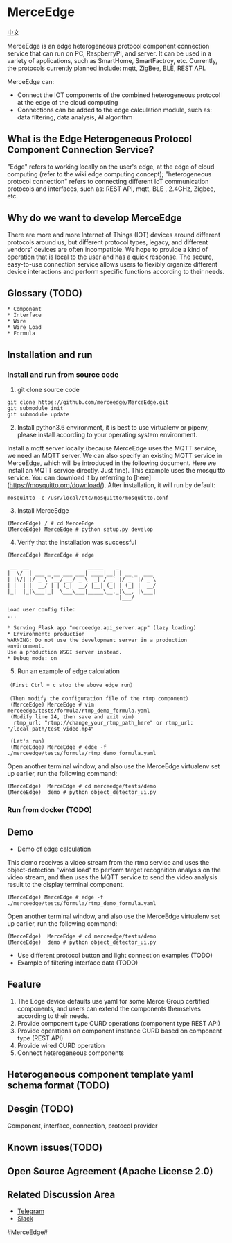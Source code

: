 # MerceEdge

[中文](https://github.com/merceedge/MerceEdge/blob/master/README_CN.md)


MerceEdge is an edge heterogeneous protocol component connection service that can run on PC, RaspberryPi, and server. It can be used in a variety of applications, such as SmartHome, SmartFactroy, etc. Currently, the protocols currently planned include: mqtt, ZigBee, BLE, REST API.

MerceEdge can:
* Connect the IOT components of the combined heterogeneous protocol at the edge of the cloud computing
* Connections can be added to the edge calculation module, such as: data filtering, data analysis, AI algorithm

## What is the Edge Heterogeneous Protocol Component Connection Service?

"Edge" refers to working locally on the user's edge, at the edge of cloud computing (refer to the wiki edge computing concept); "heterogeneous protocol connection" refers to connecting different IoT communication protocols and interfaces, such as: REST API, mqtt, BLE , 2.4GHz, Zigbee, etc.


## Why do we want to develop MerceEdge

There are more and more Internet of Things (IOT) devices around different protocols around us, but different protocol types, legacy, and different vendors' devices are often incompatible. We hope to provide a kind of operation that is local to the user and has a quick response. The secure, easy-to-use connection service allows users to flexibly organize different device interactions and perform specific functions according to their needs.

## Glossary (TODO)

    * Component
    * Interface
    * Wire
    * Wire Load
    * Formula


## Installation and run
  ### Install and run from source code
  1. git clone source code

    git clone https://github.com/merceedge/MerceEdge.git
    git submodule init
    git submodule update

  2. Install python3.6 environment, it is best to use virtualenv or pipenv, please install according to your operating system environment.

Install a mqtt server locally (because MerceEdge uses the MQTT service, we need an MQTT server. We can also specify an existing MQTT service in MerceEdge, which will be introduced in the following document. Here we install an MQTT service directly. Just fine). This example uses the mosquitto service. You can download it by referring to [here] (https://mosquitto.org/download/). After installation, it will run by default:


    mosquitto -c /usr/local/etc/mosquitto/mosquitto.conf


  3. Install MerceEdge

    (MerceEdge) / # cd MerceEdge
    (MerceEdge) MerceEdge # python setup.py develop




  4. Verify that the installation was successful
   
    (MerceEdge) MerceEdge # edge

     __  __                   _____    _            
    |  \/  | ___ _ __ ___ ___| ____|__| | __ _  ___ 
    | |\/| |/ _ \ '__/ __/ _ \  _| / _` |/ _` |/ _ \
    | |  | |  __/ | | (_|  __/ |__| (_| | (_| |  __/
    |_|  |_|\___|_|  \___\___|_____\__,_|\__, |\___|
                                        |___/      

    Load user config file: 
    ...

    * Serving Flask app "merceedge.api_server.app" (lazy loading)
    * Environment: production
    WARNING: Do not use the development server in a production environment.
    Use a production WSGI server instead.
    * Debug mode: on



  5. Run an example of edge calculation
   
    （First Ctrl + c stop the above edge run）

    （Then modify the configuration file of the rtmp component）
     (MerceEdge) MerceEdge # vim merceedge/tests/formula/rtmp_demo_formula.yaml
     (Modify line 24, then save and exit vim)
      rtmp_url: "rtmp://change_your_rtmp_path_here" or rtmp_url: "/local_path/test_video.mp4"

     (Let's run)
     (MerceEdge) MerceEdge # edge -f ./merceedge/tests/formula/rtmp_demo_formula.yaml

Open another terminal window, and also use the MerceEdge virtualenv set up earlier, run the following command:

    (MerceEdge)  MerceEdge # cd merceedge/tests/demo 
    (MerceEdge)  demo # python object_detector_ui.py




### Run from docker (TODO)

## Demo
  * Demo of edge calculation

  This demo receives a video stream from the rtmp service and uses the object-detection "wired load" to perform target recognition analysis on the video stream, and then uses the MQTT service to send the video analysis result to the display terminal component.

    (MerceEdge) MerceEdge # edge -f ./merceedge/tests/formula/rtmp_demo_formula.yaml

Open another terminal window, and also use the MerceEdge virtualenv set up earlier, run the following command:

    (MerceEdge)  MerceEdge # cd merceedge/tests/demo 
    (MerceEdge)  demo # python object_detector_ui.py

  *  Use different protocol button and light connection examples (TODO)
  *  Example of filtering interface data (TODO)
  


## Feature
1. The Edge device defaults use yaml for some Merce Group certified components, and users can extend the components themselves according to their needs.
2. Provide component type CURD operations (component type REST API)
3. Provide operations on component instance CURD based on component type (REST API)
4. Provide wired CURD operation
5. Connect heterogeneous components



## Heterogeneous component template yaml schema format (TODO)
## Desgin (TODO)

Component, interface, connection, protocol provider


## Known issues(TODO)
## Open Source Agreement (Apache License 2.0)
## Related Discussion Area
* [Telegram](https://t.me/joinchat/AC9xSxWoAgXjLnBuQPFDqw)
* [Slack](https://merceedgecommunity.slack.com/archives/CFNQ62K6Y)

#MerceEdge#

